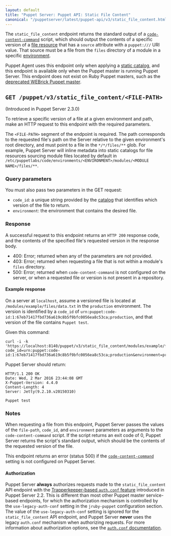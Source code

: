 ```yaml
---
layout: default
title: "Puppet Server: Puppet API: Static File Content"
canonical: "/puppetserver/latest/puppet-api/v3/static_file_content.html"
---
```


[`code-content-command`]: https://docs.puppetlabs.com/puppetserver/latest/config_file_puppetserver.html
[static catalog]: https://docs.puppetlabs.com/puppet/latest/reference/static_catalogs.html
[catalog]: https://docs.puppetlabs.com/puppet/latest/reference/subsystem_catalog_compilation.html
[file resource]: https://docs.puppetlabs.com/puppet/latest/reference/type.html#file
[environment]: https://docs.puppetlabs.com/puppet/latest/reference/environments.html
[auth.conf]: https://docs.puppetlabs.com/puppetserver/latest/config_file_auth.html

The `static_file_content` endpoint returns the standard output of a
[`code-content-command`][] script, which should output the contents of a specific version
of a [file resource][] that has a `source` attribute with a `puppet:///` URI value. That
source must be a file from the `files` directory of a module in a specific [environment][].

Puppet Agent uses this endpoint only when applying a [static catalog][], and this endpoint
is available only when the Puppet master is running Puppet Server. This endpoint does not
exist on Ruby Puppet masters, such as the
[deprecated WEBrick Puppet master](https://docs.puppetlabs.com/puppet/latest/reference/services_master_webrick.html).

## `GET /puppet/v3/static_file_content/<FILE-PATH>`

(Introduced in Puppet Server 2.3.0)

To retrieve a specific version of a file at a given environment and path, make an HTTP
request to this endpoint with the required parameters.

The `<FILE-PATH>` segment of the endpoint is required. The path corresponds to the
requested file's path on the Server relative to the given environment's root directory,
and must point to a file in the `*/*/files/**` glob. For example, Puppet Server will
inline metadata into static catalogs for file resources sourcing module files located by
default in
`/etc/puppetlabs/code/environments/<ENVIRONMENT>/modules/<MODULE NAME>/files/**`.

### Query parameters

You must also pass two parameters in the GET request:

-   `code_id`: a unique string provided by the [catalog][] that identifies which version
    of the file to return.
-   `environment`: the environment that contains the desired file.

### Response

A successful request to this endpoint returns an `HTTP 200` response code, and the
contents of the specified file's requested version in the response body.

-   400: Error; returned when any of the parameters are not provided.
-   403: Error; returned when requesting a file that is not within a module's `files`
directory.
-   500: Error; returned when `code-content-command` is not configured on the server, or
when a requested file or version is not present in a repository.

#### Example response

On a server at `localhost`, assume a versioned file is located at
`/modules/example/files/data.txt` in the `production` environment. The version is
identified by a `code_id` of
`urn:puppet:code-id:1:67eb71417fbd736a619c8b5f9bfc0056ea8c53ca;production`, and that version of the file contains `Puppet test`.

Given this command:

```
curl -i -k 'https://localhost:8140/puppet/v3/static_file_content/modules/example/files/data.txt?code_id=urn:puppet:code-id:1:67eb71417fbd736a619c8b5f9bfc0056ea8c53ca;production&environment=production'
```

Puppet Server should return:

```
HTTP/1.1 200 OK
Date: Wed, 2 Mar 2016 23:44:08 GMT
X-Puppet-Version: 4.4.0
Content-Length: 4
Server: Jetty(9.2.10.v20150310)

Puppet test
```

### Notes

When requesting a file from this endpoint, Puppet Server passes the values of the
`file-path`, `code_id`, and `environment` parameters as arguments to the
`code-content-command` script. If the script returns an exit code of 0, Puppet Server
returns the script's standard output, which should be the contents of the requested
version of the file.

This endpoint returns an error (status 500) if the [`code-content-command`][] setting
is not configured on Puppet Server.

#### Authorization

Puppet Server **always** authorizes requests made to the `static_file_content` API endpoint
with the [Trapperkeeper-based `auth.conf` feature][auth.conf] introduced in Puppet Server
2.2. This is different than most other Puppet master service-based endpoints, for which
the authorization mechanism is controlled by the `use-legacy-auth-conf` setting in the
`jruby-puppet` configuration section. The value of the `use-legacy-auth-conf` setting is
ignored for the `static_file_content` API endpoint, and Puppet Server **never** uses the
legacy `auth.conf` mechanism when authorizing requests. For more information about
authorization options, see the [`auth.conf` documentation][auth.conf].
